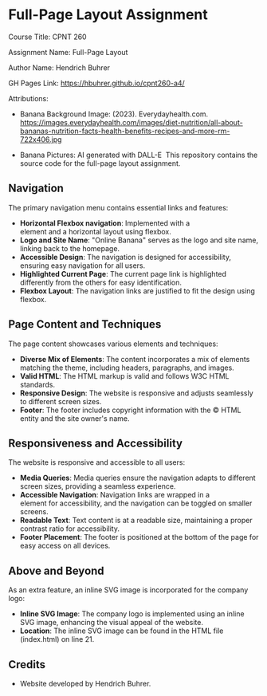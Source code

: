 # Full-Page Layout Assignment

Course Title: CPNT 260

Assignment Name: Full-Page Layout

Author Name: Hendrich Buhrer

GH Pages Link: https://hbuhrer.github.io/cpnt260-a4/

Attributions: 

- Banana Background Image: (2023). Everydayhealth.com. https://images.everydayhealth.com/images/diet-nutrition/all-about-bananas-nutrition-facts-health-benefits-recipes-and-more-rm-722x406.jpg

- Banana Pictures: AI generated with DALL-E
‌
This repository contains the source code for the full-page layout assignment.

## Navigation

The primary navigation menu contains essential links and features:

- **Horizontal Flexbox navigation**: Implemented with a <nav> element and a horizontal layout using flexbox.
- **Logo and Site Name**: "Online Banana" serves as the logo and site name, linking back to the homepage.
- **Accessible Design**: The navigation is designed for accessibility, ensuring easy navigation for all users.
- **Highlighted Current Page**: The current page link is highlighted differently from the others for easy identification.
- **Flexbox Layout**: The navigation links are justified to fit the design using flexbox.

## Page Content and Techniques

The page content showcases various elements and techniques:

- **Diverse Mix of Elements**: The content incorporates a mix of elements matching the theme, including headers, paragraphs, and images.
- **Valid HTML**: The HTML markup is valid and follows W3C HTML standards.
- **Responsive Design**: The website is responsive and adjusts seamlessly to different screen sizes.
- **Footer**: The footer includes copyright information with the © HTML entity and the site owner's name.
  
## Responsiveness and Accessibility

The website is responsive and accessible to all users:

- **Media Queries**: Media queries ensure the navigation adapts to different screen sizes, providing a seamless experience.
- **Accessible Navigation**: Navigation links are wrapped in a <nav> element for accessibility, and the navigation can be toggled on smaller screens.
- **Readable Text**: Text content is at a readable size, maintaining a proper contrast ratio for accessibility.
- **Footer Placement**: The footer is positioned at the bottom of the page for easy access on all devices.

## Above and Beyond

As an extra feature, an inline SVG image is incorporated for the company logo:

- **Inline SVG Image**: The company logo is implemented using an inline SVG image, enhancing the visual appeal of the website.
- **Location**: The inline SVG image can be found in the HTML file (index.html) on line 21.

## Credits

- Website developed by Hendrich Buhrer.

